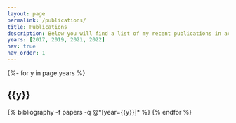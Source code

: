 ```yaml
---
layout: page
permalink: /publications/
title: Publications
description: Below you will find a list of my recent publications in academic journals, in conference proceedings.
years: [2017, 2019, 2021, 2022]
nav: true
nav_order: 1
---
```

<!-- _pages/publications.md -->
<div class="publications">

{%- for y in page.years %}
  <h2 class="year">{{y}}</h2>
  {% bibliography -f papers -q @*[year={{y}}]* %}
{% endfor %}

</div>
